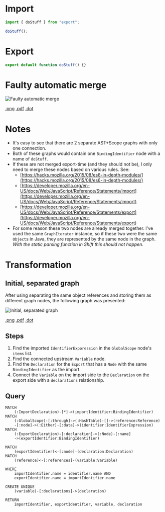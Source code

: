 # Import
```JavaScript
import { doStuff } from "export";

doStuff();
```

# Export
```JavaScript
export default function doStuff() {}
```

# Faulty automatic merge
![Faulty automatic merge](https://github.com/steindani/codemodel-rifle/wiki/img/merge.dot.png)

[.png](https://github.com/steindani/codemodel-rifle/wiki/img/merge.dot.png) 
[.pdf](https://github.com/steindani/codemodel-rifle/wiki/img/merge.dot.pdf) 
[.dot](https://github.com/steindani/codemodel-rifle/wiki/img/merge.dot)

# Notes
 * It's easy to see that there are 2 separate AST+Scope graphs with only one connection.
 * Both of these graphs would contain one `BindingIdentifier` node with a name of `doStuff`.
 * If these are not merged export-time (and they should not be), I only need to merge these nodes based on various rules. See:
   * [https://hacks.mozilla.org/2015/08/es6-in-depth-modules/](https://hacks.mozilla.org/2015/08/es6-in-depth-modules/)
   * [https://developer.mozilla.org/en-US/docs/Web/JavaScript/Reference/Statements/import](https://developer.mozilla.org/en-US/docs/Web/JavaScript/Reference/Statements/import)
   * [https://developer.mozilla.org/en-US/docs/Web/JavaScript/Reference/Statements/export](https://developer.mozilla.org/en-US/docs/Web/JavaScript/Reference/Statements/export)
 * For some reason these two nodes are already merged together. I've used the same `GraphIterator` instance, so if these two were the same `Object`s in Java, they are represented by the same node in the graph. *With the static parsing function in Shift this should not happen.*

# Transformation

## Initial, separated graph
After using separating the same object references and storing them as different graph nodes, the following graph was presented:

![Initial, separated graph](https://github.com/steindani/codemodel-rifle/wiki/img/separate.dot.png)

[.png](https://github.com/steindani/codemodel-rifle/wiki/img/separate.dot.png) 
[.pdf](https://github.com/steindani/codemodel-rifle/wiki/img/separate.dot.pdf) 
[.dot](https://github.com/steindani/codemodel-rifle/wiki/img/separate.dot)

## Steps
 1. Find the imported `IdentifierExporession` in the `GlobalScope` node's `items` list.
 2. Find the connected upstream `Variable` node.
 3. Find the `Declaration` for the `Export` that has a `Node` with the same `BindingIdentifier` as the import.
 4. Connect the `Variable` on the import side to the `Declaration` on the export side with a `declarations` relationship.

## Query
```Cypher
MATCH
	(:ImportDeclaration)-[*]->(importIdentifier:BindingIdentifier)
MATCH
	(:GlobalScope)-[:through]->(:HashTable)-[]->(reference:Reference)
	-[:node]->(:Either)-[:data]->(identifier:IdentifierExpression)
MATCH
	(:ExportDeclaration)-[:declaration]->(:Node)-[:name]
	->(exportIdentifier:BindingIdentifier)

MATCH
	(exportIdentifier)<-[:node]-(declaration:Declaration)
MATCH
	(reference)<-[:references]-(variable:Variable)

WHERE
	importIdentifier.name = identifier.name AND 
	exportIdentifier.name = importIdentifier.name

CREATE UNIQUE
	(variable)-[:declarations]->(declaration)

RETURN
	importIdentifier, exportIdentifier, variable, declaration
```
